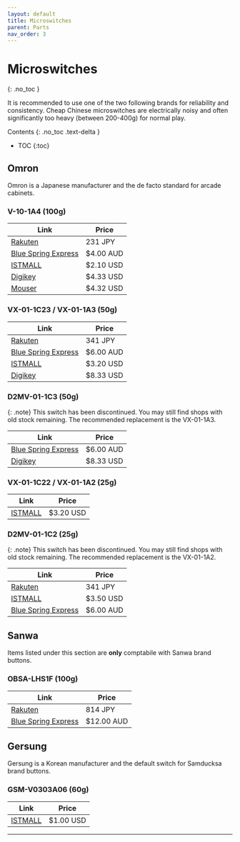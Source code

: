 ```yaml
---
layout: default
title: Microswitches
parent: Parts
nav_order: 3
---
```


# Microswitches
{: .no_toc }

It is recommended to use one of the two following brands for reliability and consistency. Cheap Chinese microswitches are electrically noisy and often significantly too heavy (between 200-400g) for normal play. 

Contents
{: .no_toc .text-delta }

- TOC
{:toc}

## Omron

Omron is a Japanese manufacturer and the de facto standard for arcade cabinets.

### V-10-1A4 (100g)

| **Link**                  | **Price** |
|---------------------------|-----------|
| [Rakuten][R2]             | 231 JPY   |
| [Blue Spring Express][B4] | $4.00 AUD |
| [ISTMALL][I2]             | $2.10 USD |
| [Digikey][D2]             | $4.33 USD |
| [Mouser][M1]              | $4.32 USD |

### VX-01-1C23 / VX-01-1A3 (50g)

| **Link**                  | **Price** |
|---------------------------|-----------|
| [Rakuten][R3]             | 341 JPY   |
| [Blue Spring Express][B3] | $6.00 AUD |
| [ISTMALL][I4]             | $3.20 USD |
| [Digikey][D1]             | $8.33 USD |

### D2MV-01-1C3 (50g)

{: .note}
This switch has been discontinued. You may still find shops with old stock remaining. The recommended replacement is the VX-01-1A3.

| **Link**                  | **Price** |
|---------------------------|-----------|
| [Blue Spring Express][B2] | $6.00 AUD |
| [Digikey][D1]             | $8.33 USD |

### VX-01-1C22 /  VX-01-1A2 (25g)

| **Link**                  | **Price** |
|---------------------------|-----------|
| [ISTMALL][I5]             | $3.20 USD |

### D2MV-01-1C2 (25g)

{: .note}
This switch has been discontinued. You may still find shops with old stock remaining. The recommended replacement is the VX-01-1A2.

| **Link**                  | **Price** |
|---------------------------|-----------|
| [Rakuten][R1]             | 341 JPY   |
| [ISTMALL][I1]             | $3.50 USD |
| [Blue Spring Express][B1] | $6.00 AUD |

## Sanwa

Items listed under this section are **only** comptabile with Sanwa brand buttons.

### OBSA-LHS1F (100g)

| **Link**                  | **Price**  |
|---------------------------|------------|
| [Rakuten][R4]             | 814 JPY    |
| [Blue Spring Express][B5] | $12.00 AUD |

## Gersung

Gersung is a Korean manufacturer and the default switch for Samducksa brand buttons. 

### GSM-V0303A06 (60g)

| **Link**                  | **Price** |
|---------------------------|-----------|
| [ISTMALL][I3]             | $1.00 USD |

----

[I1]: https://www.us.istmall.co.kr/Product/Detail/view/pid/311/cid/161
[I2]: https://www.us.istmall.co.kr/Product/Detail/view/pid/101/cid/161
[I3]: https://www.us.istmall.co.kr/Product/Detail/view/pid/158/cid/161
[I4]: https://www.us.istmall.co.kr/Product/Detail/view/pid/605/cid/161
[I5]: https://www.us.istmall.co.kr/Product/Detail/view/pid/648/cid/161

[R1]: https://item.rakuten.co.jp/sanwadenshi/ilumb_222/
[R2]: https://item.rakuten.co.jp/sanwadenshi/ilumb_215/
[R3]: https://item.rakuten.co.jp/sanwadenshi/ilumb_350/
[R4]: https://item.rakuten.co.jp/sanwadenshi/ilumb_204/

[B1]: https://bluespringexpress.net/products/25g-omron-micro-switch-d2mv-01-1c2
[B2]: https://bluespringexpress.net/products/50g-omron-micro-switch-d2mv-01-1c3
[B3]: https://bluespringexpress.net/products/vx-50g-omron-micro-switch-vx-01-1a3
[B4]: https://bluespringexpress.net/en-us/products/100g-switch
[B5]: https://bluespringexpress.net/products/sanwa-microswitch-obsa-lhs1f

[D1]: https://www.digikey.com/en/products/detail/omron-electronics-inc-emc-div/D2MV-01-1C3/5236584
[D2]: https://www.digikey.com/en/products/detail/omron-electronics-inc-emc-div/V-10-1A4/1828942

[M1]: https://www.mouser.com/ProductDetail/Omron-Electronics/V-10-1A4?qs=jlWqeHNmHbTuw%252Bapuv1yjg%3D%3D